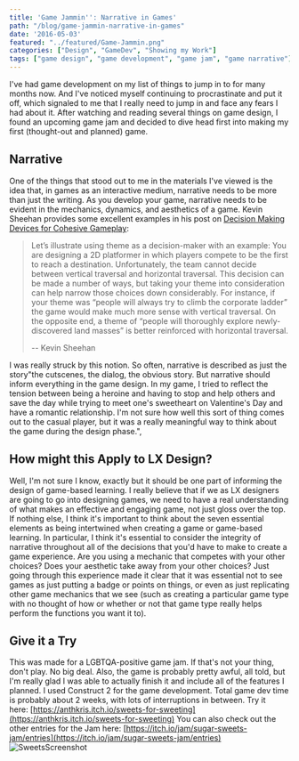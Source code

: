 ```yaml
---
title: 'Game Jammin'': Narrative in Games'
path: "/blog/game-jammin-narrative-in-games"
date: '2016-05-03'
featured: "../featured/Game-Jammin.png"
categories: ["Design", "GameDev", "Showing my Work"]
tags: ["game design", "game development", "game jam", "game narrative"]
---
```


I've had game development on my list of things to jump in to for many months now. And I've noticed myself continuing to procrastinate and put it off, which signaled to me that I really need to jump in and face any fears I had about it. After watching and reading several things on game design, I found an upcoming game jam and decided to dive head first into making my first (thought-out and planned) game.

## Narrative

One of the things that stood out to me in the materials I've viewed is the idea that, in games as an interactive medium, narrative needs to be more than just the writing. As you develop your game, narrative needs to be evident in the mechanics, dynamics, and aesthetics of a game. Kevin Sheehan provides some excellent examples in his post on [Decision Making Devices for Cohesive Gameplay](https://gamedesignstrategies.wordpress.com/tag/core-aesthetic/):

> Let’s illustrate using theme as a decision-maker with an example: You are designing a 2D platformer in which players compete to be the first to reach a destination. Unfortunately, the team cannot decide between vertical traversal and horizontal traversal. This decision can be made a number of ways, but taking your theme into consideration can help narrow those choices down considerably. For instance, if your theme was “people will always try to climb the corporate ladder” the game would make much more sense with vertical traversal. On the opposite end, a theme of “people will thoroughly explore newly-discovered land masses” is better reinforced with horizontal traversal.
>
> -- Kevin Sheehan

I was really struck by this notion. So often, narrative is described as just the story"the cutscenes, the dialog, the obvious story. But narrative should inform everything in the game design. In my game, I tried to reflect the tension between being a heroine and having to stop and help others and save the day while trying to meet one's sweetheart on Valentine's Day and have a romantic relationship. I'm not sure how well this sort of thing comes out to the casual player, but it was a really meaningful way to think about the game during the design phase.",

## How might this Apply to LX Design?

Well, I'm not sure I know, exactly but it should be one part of informing the design of game-based learning. I really believe that if we as LX designers are going to go into designing games, we need to have a real understanding of what makes an effective and engaging game, not just gloss over the top. If nothing else, I think it's important to think about the seven essential elements as being intertwined when creating a game or game-based learning. In particular, I think it's essential to consider the integrity of narrative throughout all of the decisions that you'd have to make to create a game experience. Are you using a mechanic that competes with your other choices? Does your aesthetic take away from your other choices? Just going through this experience made it clear that it was essential not to see games as just putting a badge or points on things, or even as just replicating other game mechanics that we see (such as creating a particular game type with no thought of how or whether or not that game type really helps perform the functions you want it to).

## Give it a Try

This was made for a LGBTQA-positive game jam. If that's not your thing, don't play. No big deal. Also, the game is probably pretty awful, all told, but I'm really glad I was able to actually finish it and include all of the features I planned. I used Construct 2 for the game development. Total game dev time is probably about 2 weeks, with lots of interruptions in between. Try it here: [https://anthkris.itch.io/sweets-for-sweeting](https://anthkris.itch.io/sweets-for-sweeting) You can also check out the other entries for the Jam here: [https://itch.io/jam/sugar-sweets-jam/entries](https://itch.io/jam/sugar-sweets-jam/entries) ![SweetsScreenshot](/blog/wp-content/uploads/2016/04/SweetsScreenshot-1.png)

